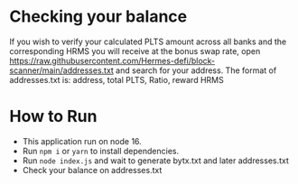 # Checking your balance
If you wish to verify your calculated PLTS amount across all banks and the corresponding HRMS you will receive at the bonus swap rate, open https://raw.githubusercontent.com/Hermes-defi/block-scanner/main/addresses.txt and search for your address. 
The format of addresses.txt is:
address, total PLTS, Ratio, reward HRMS

# How to Run

- This application run on node 16.
- Run `npm i` or `yarn` to install dependencies.
- Run `node index.js` and wait to generate bytx.txt and later addresses.txt
- Check your balance on addresses.txt
